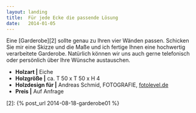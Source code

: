 ```yaml
---
layout: landing
title:  Für jede Ecke die passende Lösung
date:   2014-01-05
---
```


Eine [Garderobe][2] sollte genau zu Ihren vier Wänden passen.
Schicken Sie mir eine Skizze und die Maße und ich fertige Ihnen eine hochwertig verarbeitete Garderobe.
Natürlich können wir uns auch gerne telefonisch oder persönlich über Ihre Wünsche austauschen. 

* **Holzart \|** Eiche
* **Holzgröße \|** ca. T 50 x T 50 x H 4
* **Holzdesign für \|** Andreas Schmid, FOTOGRAFIE, [fotolevel.de][1]
* **Preis \|** Auf Anfrage

 [1]: http://fotolevel.de
 [2]: {% post_url 2014-08-18-garderobe01 %}